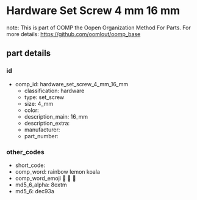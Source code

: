 # Hardware Set Screw 4 mm 16 mm  

note: This is part of OOMP the Oopen Organization Method For Parts. For more details: https://github.com/oomlout/oomp_base

##  part details





### id
* oomp_id: hardware_set_screw_4_mm_16_mm
  * classification: hardware
  * type: set_screw
  * size: 4_mm
  * color: 
  * description_main: 16_mm
  * description_extra: 
  * manufacturer: 
  * part_number: 

### other_codes
* short_code: 
* oomp_word: rainbow lemon koala
* oomp_word_emoji :rainbow: :lemon: :koala:
* md5_6_alpha: 8oxtm
* md5_6: dec93a